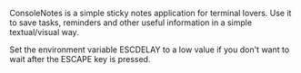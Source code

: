 
ConsoleNotes is a simple sticky notes application for terminal lovers. Use it to save tasks, reminders and other useful information in a simple textual/visual way.

Set the environment variable ESCDELAY to a low value if you don't want to wait after the ESCAPE key is pressed.

